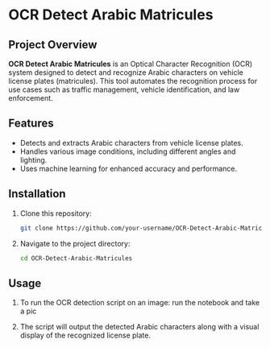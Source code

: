 # OCR Detect Arabic Matricules

## Project Overview
**OCR Detect Arabic Matricules** is an Optical Character Recognition (OCR) system designed to detect and recognize Arabic characters on vehicle license plates (matricules). This tool automates the recognition process for use cases such as traffic management, vehicle identification, and law enforcement.

## Features
- Detects and extracts Arabic characters from vehicle license plates.
- Handles various image conditions, including different angles and lighting.
- Uses machine learning for enhanced accuracy and performance.

## Installation

1. Clone this repository:

    ```bash
    git clone https://github.com/your-username/OCR-Detect-Arabic-Matricules.git
    ```

2. Navigate to the project directory:

    ```bash
    cd OCR-Detect-Arabic-Matricules
    ```


## Usage

1. To run the OCR detection script on an image: run the notebook and take a pic 

2. The script will output the detected Arabic characters along with a visual display of the recognized license plate.

